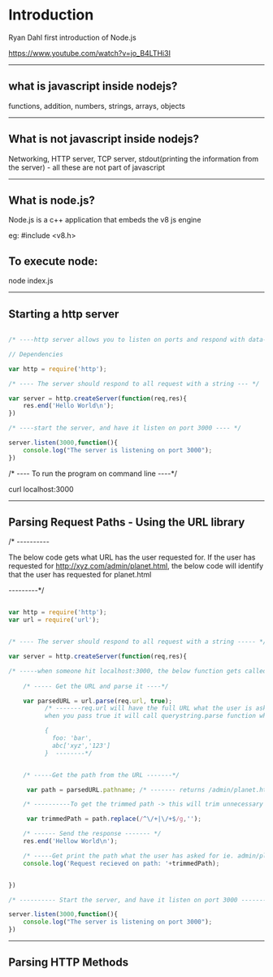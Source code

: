 # Introduction

Ryan Dahl first introduction of Node.js

https://www.youtube.com/watch?v=jo_B4LTHi3I

---

## what is javascript inside nodejs?

functions, addition, numbers, strings, arrays, objects

---

## What is not javascript inside nodejs?

Networking, HTTP server, TCP server, stdout(printing the information from the server) - all these are not part of javascript

---

## What is node.js?

Node.js is a c++ application that embeds the v8 js engine

eg: #include <v8.h>

## To execute node:

node index.js

---

## Starting a http server

```Javascript

/* ----http server allows you to listen on ports and respond with data--- */

// Dependencies

var http = require('http');

/* ---- The server should respond to all request with a string --- */

var server = http.createServer(function(req,res){
	res.end('Hello World\n');
})

/* ----start the server, and have it listen on port 3000 ---- */

server.listen(3000,function(){
	console.log("The server is listening on port 3000");
})

```

/* ---- To run the program on command line ----*/

curl localhost:3000

---

## Parsing Request Paths - Using the URL library

/* ----------

The below code gets what URL has the user requested for. If the user has requested for http://xyz.com/admin/planet.html, the below code will identify that the user has requested for planet.html

---------*/


```Javascript

var http = require('http');
var url = require('url');


/* ---- The server should respond to all request with a string ----- */

var server = http.createServer(function(req,res){

/* -----when someone hit localhost:3000, the below function gets called and when each time this function gets called req and res is brand new every time. req object contains a whole bunch of information on what that user is asking for ------ */
	
	/* ----- Get the URL and parse it ----*/

    var parsedURL = url.parse(req.url, true); 
          /* -------req.url will have the full URL what the user is asking for.
          when you pass true it will call querystring.parse function which returns the query string 'foo=bar&abc=xyz&abc=123' returns as

          {
            foo: 'bar',
            abc['xyz','123']
          }  --------*/


	/* -----Get the path from the URL -------*/

	 var path = parsedURL.pathname; /* ------- returns /admin/planet.html -> this is an untrimmed path ------ */

	/* ----------To get the trimmed path -> this will trim unnecessary slashes(/) from the URL -------- */

	 var trimmedPath = path.replace(/^\/+|\/+$/g,'');

	/* ------ Send the response ------- */
	res.end('Hellow World\n');

	/* -----Get print the path what the user has asked for ie. admin/planet.html -------*/
	console.log('Request recieved on path: '+trimmedPath);


})

/* ---------- Start the server, and have it listen on port 3000 -------- */

server.listen(3000,function(){
	console.log("The server is listening on port 3000");
})

``` 

---

## Parsing HTTP Methods

